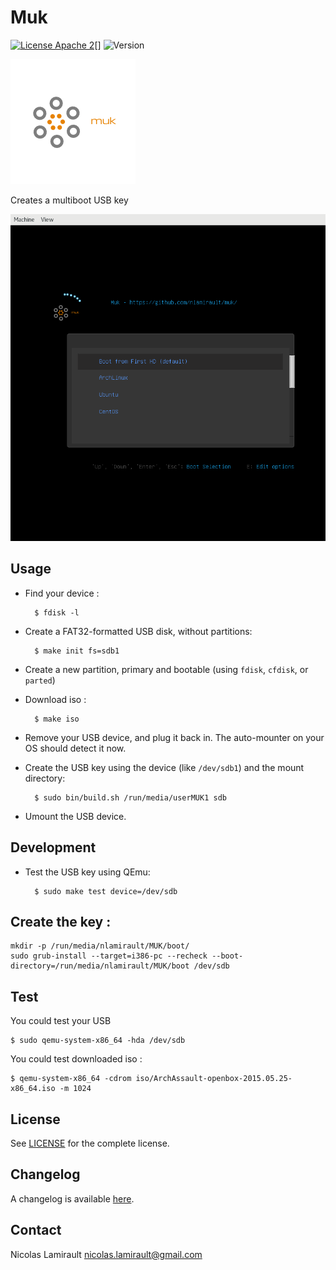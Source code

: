 # Muk

[![License Apache 2][badge-license]][LICENSE][]
![Version][badge-release]

![Muk](https://github.com/nlamirault/muk/raw/master/muk.png "Muk")

Creates a multiboot USB key

![0.1.0](https://github.com/nlamirault/muk/raw/master/muk-0.1.0.png "0.1.0")


## Usage

* Find your device :

        $ fdisk -l

* Create a FAT32-formatted USB disk, without partitions:

        $ make init fs=sdb1

* Create a new partition, primary and bootable (using `fdisk`, `cfdisk`, or `parted`)

* Download iso :

        $ make iso

* Remove your USB device, and plug it back in. The auto-mounter on your OS should detect it now.

* Create the USB key using the device (like `/dev/sdb1`) and the mount directory:

        $ sudo bin/build.sh /run/media/userMUK1 sdb

* Umount the USB device.


## Development

* Test the USB key using QEmu:

        $ sudo make test device=/dev/sdb


## Create the key :

    mkdir -p /run/media/nlamirault/MUK/boot/
    sudo grub-install --target=i386-pc --recheck --boot-directory=/run/media/nlamirault/MUK/boot /dev/sdb



## Test

You could test your USB

    $ sudo qemu-system-x86_64 -hda /dev/sdb

You could test downloaded iso :

    $ qemu-system-x86_64 -cdrom iso/ArchAssault-openbox-2015.05.25-x86_64.iso -m 1024


## License

See [LICENSE][] for the complete license.


## Changelog

A changelog is available [here](ChangeLog.md).


## Contact

Nicolas Lamirault <nicolas.lamirault@gmail.com>


[LICENSE]: https://github.com/nlamirault/muk/blob/master/LICENSE

[badge-license]: https://img.shields.io/badge/license-Apache_2-green.svg
[badge-release]: https://img.shields.io/github/release/nlamirault/muk.svg
